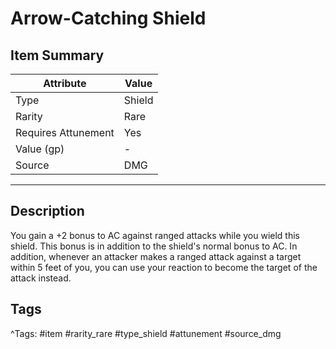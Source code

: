 # Arrow-Catching Shield

## Item Summary

| Attribute            | Value                        |
|----------------------|------------------------------|
| Type                 | Shield |
| Rarity               | Rare             |
| Requires Attunement  | Yes                |
| Value (gp)           | -    |
| Source               | DMG |

---

## Description

You gain a +2 bonus to AC against ranged attacks while you wield this shield. This bonus is in addition to the shield's normal bonus to AC. In addition, whenever an attacker makes a ranged attack against a target within 5 feet of you, you can use your reaction to become the target of the attack instead.

## Tags

^Tags: #item #rarity_rare #type_shield #attunement #source_dmg